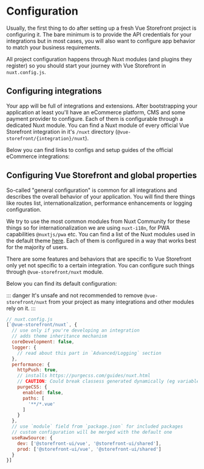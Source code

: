 # Configuration

Usually, the first thing to do after setting up a fresh Vue Storefront project is configuring it. The bare minimum is to provide the API credentials for your integrations but in most cases, you will also want to configure app behavior to match your business requirements.

All project configuration happens through Nuxt modules (and plugins they register) so you should start your journey with Vue Storefront in `nuxt.config.js`.


## Configuring integrations

Your app will be full of integrations and extensions. After bootstrapping your application at least you'll have an eCommerce platform, CMS and some payment provider to configure. Each of them is configurable through a dedicated Nuxt module. You can find a Nuxt module of every official Vue Storefront integration in it's `/nuxt` directory (`@vue-storefront/{integration}/nuxt`).

Below you can find links to configs and setup guides of the official eCommerce integrations:

<CommerceIntegrationLinks 
 commercetools="/commercetools/api-client.html"
 shopify="/shopify/api-client.html"
/>

## Configuring Vue Storefront and global properties

So-called "general configuration" is common for all integrations and describes the overall behavior of your application. You will find there things like routes list, internationalization, performance enhancements or logging configuration.

We try to use the most common modules from Nuxt Community for these things so for internationalization we are using `nuxt-i18n`, for PWA capabilities `@nuxtjs/pwa` etc. You can find a list of the Nuxt modules used in the default theme [here](theme.html#preinstalled-modules-and-libraries). Each of them is configured in a way that works best for the majority of users.

There are some features and behaviors that are specific to Vue Storefront only yet not specific to a certain integration. You can configure such things through `@vue-storefront/nuxt` module. 

[//]: # (TODO: Add documentation for VSF/NUXT module)

Below you can find its default configuration:

::: danger
It's unsafe and not recommended to remove `@vue-storefront/nuxt` from your project as many integrations and other modules rely on it.
:::
```js
// nuxt.config.js
[`@vue-storefront/nuxt`, {
  // use only if you're developing an integration
  // adds theme inheritance mechanism
  coreDevelopment: false,
  logger: {
    // read about this part in `Advanced/Logging` section
  },
  performance: {
    httpPush: true,
    // installs https://purgecss.com/guides/nuxt.html
    // CAUTION: Could break classess generated dynamically (eg variable + '-secondary')
    purgeCSS: {
      enabled: false,
      paths: [
        '**/*.vue'
      ]
    }
  },
  // use `module` field from `package.json` for included packages
  // custom configuration will be merged with the default one
  useRawSource: {
    dev: ['@storefront-ui/vue', '@storefront-ui/shared'],
    prod: ['@storefront-ui/vue', '@storefront-ui/shared']
  }
}]
```



